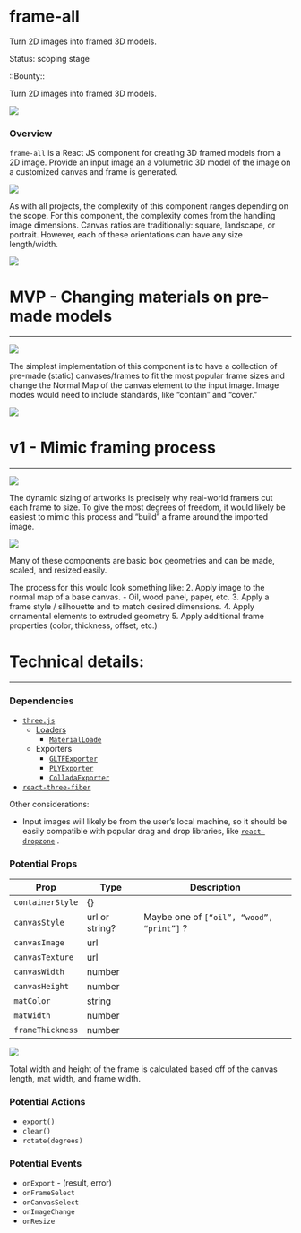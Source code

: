 # frame-all
Turn 2D images into framed 3D models.

Status: scoping stage

::Bounty::

Turn 2D images into framed 3D models.

![](https://firebasestorage.googleapis.com/v0/b/aw-publish-production.appspot.com/o/public%2Fgithub%2Fframe-all%2Fhero.png?alt=media&token=64132770-9987-4f39-9eea-3517b6d557c2)

### Overview

 `frame-all`  is a React JS component for creating 3D framed models from a 2D image. Provide an input image an a volumetric 3D model of the image on a customized canvas and frame is generated.

![](https://firebasestorage.googleapis.com/v0/b/aw-publish-production.appspot.com/o/public%2Fgithub%2Fframe-all%2Foverview.png?alt=media&token=085db8f8-7cc9-428e-9cfb-6bc04c41f8c3)


As with all projects, the complexity of this component ranges depending on the scope. For this component, the complexity comes from the handling image dimensions. Canvas ratios are traditionally: square, landscape, or portrait. However, each of these orientations can have any size length/width. 

![](https://firebasestorage.googleapis.com/v0/b/aw-publish-production.appspot.com/o/public%2Fgithub%2Fframe-all%2FframeSkew.png?alt=media&token=e3304495-cf14-448b-814f-f251fb35f143)


# MVP - Changing materials on pre-made models
- - - -

![](https://firebasestorage.googleapis.com/v0/b/aw-publish-production.appspot.com/o/public%2Fgithub%2Fframe-all%2Fmvp.png?alt=media&token=d3bbcf49-adc1-4b9d-ad2b-bf18072b7ec9)

The simplest implementation of this component is to have a collection of pre-made (static) canvases/frames to fit the most popular frame sizes and change the Normal Map of the canvas element to the input image. Image modes would need to include standards, like “contain” and “cover.”

![](https://firebasestorage.googleapis.com/v0/b/aw-publish-production.appspot.com/o/public%2Fgithub%2Fframe-all%2FimageMode.png?alt=media&token=db1dc64e-5030-4737-beac-d3f333360905)


# v1 - Mimic framing process
- - - -
![](https://firebasestorage.googleapis.com/v0/b/aw-publish-production.appspot.com/o/public%2Fgithub%2Fframe-all%2Fv1.png?alt=media&token=5de61f16-ff49-4b10-a3c0-12ef5341f273)

The dynamic sizing of artworks is precisely why real-world framers cut each frame to size. To give the most degrees of freedom, it would likely be easiest to mimic this process and “build” a frame around the imported image.

![](https://firebasestorage.googleapis.com/v0/b/aw-publish-production.appspot.com/o/public%2Fgithub%2Fframe-all%2FframeComponents.png?alt=media&token=6f5e5012-8187-4fed-a096-49526a408416)

Many of these components are basic box geometries and can be made, scaled, and resized easily. 


The process for this would look something like:
2. Apply image to the normal map of a base canvas.
	- Oil, wood panel, paper, etc.
3. Apply a frame style / silhouette and to match desired dimensions.
4. Apply ornamental elements to extruded geometry
5. Apply additional frame properties (color, thickness, offset, etc.)



# Technical details:
- - - -

### Dependencies

- [`three.js`](https://threejs.org/)
	- [Loaders](https://threejs.org/docs/#api/en/loaders/Loader)
		- [`MaterialLoade`](https://threejs.org/docs/#api/en/loaders/MaterialLoader)
	- Exporters
		- [`GLTFExporter`](https://threejs.org/docs/#examples/en/exporters/GLTFExporter)
		- [`PLYExporter`](https://threejs.org/docs/#examples/en/exporters/PLYExporter)
		- [`ColladaExporter`](https://threejs.org/docs/#examples/en/exporters/ColladaExporter)
- [`react-three-fiber`](https://github.com/react-spring/react-three-fiber)

Other considerations:
- Input images will likely be from the user’s local machine, so it should be easily compatible with popular drag and drop libraries, like [`react-dropzone`](https://github.com/react-dropzone/react-dropzone) .


### Potential Props

| Prop | Type | Description |
| --- | --- | --- |
| `containerStyle` | {} | |
| `canvasStyle` | url or string? | Maybe one of `[“oil”, “wood”, “print”]` ? |
| `canvasImage` | url | |
| `canvasTexture` | url | |
| `canvasWidth` | number | |
| `canvasHeight` | number | |
| `matColor` | string | |
| `matWidth` | number | |
| `frameThickness` | number | |

![](https://firebasestorage.googleapis.com/v0/b/aw-publish-production.appspot.com/o/public%2Fgithub%2Fframe-all%2FframeProps.png?alt=media&token=983b2e41-f29d-4e01-8b72-890d3d86fffb)

Total width and height of the frame is calculated based off of the canvas length, mat width, and frame width.

### Potential Actions

* `export()`
* `clear()`
* `rotate(degrees)`


### Potential  Events

* `onExport` - (result, error)
* `onFrameSelect`
* `onCanvasSelect`
* `onImageChange`
* `onResize`
